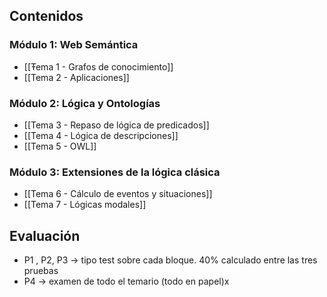 ## Contenidos
### Módulo 1: Web Semántica
- [[Ŧema 1 - Grafos de conocimiento]]
- [[Tema 2 - Aplicaciones]]
### Módulo 2: Lógica y Ontologías
- [[Tema 3 - Repaso de lógica de predicados]]
- [[Tema 4 - Lógica de descripciones]]
- [[Tema 5 - OWL]]
### Módulo 3: Extensiones de la lógica clásica
- [[Tema 6 - Cálculo de eventos y situaciones]]
- [[Tema 7 - Lógicas modales]]
## Evaluación
- P1 , P2, P3 -> tipo test sobre cada bloque. 40% calculado entre las tres pruebas
- P4 -> examen de todo el temario (todo en papel)x

